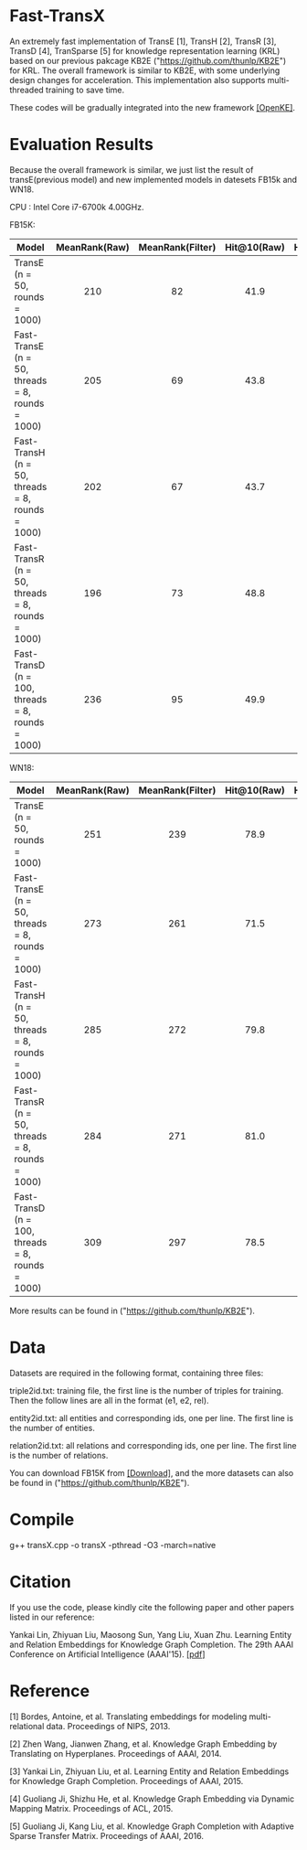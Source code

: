 # Fast-TransX

An extremely fast implementation of TransE [1], TransH [2], TransR [3], TransD [4], TranSparse [5] for knowledge representation learning (KRL) based on our previous pakcage KB2E ("https://github.com/thunlp/KB2E") for KRL. The overall framework is similar to KB2E, with some underlying design changes for acceleration. This implementation also supports multi-threaded training to save time.

These codes will be gradually integrated into the new framework [[OpenKE]](https://github.com/thunlp/openke).

# Evaluation Results

Because the overall framework is similar, we just list the result of transE(previous model) and new implemented models in datesets FB15k and WN18.

CPU : Intel Core i7-6700k 4.00GHz.

FB15K:

| Model | MeanRank(Raw)	| MeanRank(Filter)	| Hit@10(Raw)	| Hit@10(Filter)|Time|
| ----- |:-------------:| :----------------:|:-----------:|:-------------:|:---:|
|TransE (n = 50, rounds = 1000)|210|82|41.9|61.3|3587s|
|Fast-TransE (n = 50, threads = 8, rounds = 1000)|205|69|43.8|63.5|42s|
|Fast-TransH (n = 50, threads = 8, rounds = 1000)|202|67|43.7|63.0|178s|
|Fast-TransR (n = 50, threads = 8, rounds = 1000)|196|73|48.8|69.8|1572s|
|Fast-TransD (n = 100, threads = 8, rounds = 1000)|236|95|49.9|75.2|231s|


WN18:

| Model | MeanRank(Raw)	| MeanRank(Filter)	| Hit@10(Raw)	| Hit@10(Filter)|Time|
| ----- |:-------------:| :----------------:|:-----------:|:-------------:|:---:|
|TransE (n = 50, rounds = 1000)|251|239|78.9|89.8|1674s|
|Fast-TransE (n = 50, threads = 8, rounds = 1000)|273|261|71.5|83.3|12s|
|Fast-TransH (n = 50, threads = 8, rounds = 1000)|285|272|79.8|92.5|121s|
|Fast-TransR (n = 50, threads = 8, rounds = 1000)|284|271|81.0|94.6|296s|
|Fast-TransD (n = 100, threads = 8, rounds = 1000)|309|297|78.5|91.9|201s|

More results can be found in ("https://github.com/thunlp/KB2E").

# Data

Datasets are required in the following format, containing three files:

triple2id.txt: training file, the first line is the number of triples for training. Then the follow lines are all in the format (e1, e2, rel).

entity2id.txt: all entities and corresponding ids, one per line. The first line is the number of entities.

relation2id.txt: all relations and corresponding ids, one per line. The first line is the number of relations.

You can download FB15K from [[Download]](http://pan.baidu.com/s/1eRD9B4A), and the more datasets can also be found in ("https://github.com/thunlp/KB2E").

# Compile

g++ transX.cpp -o transX -pthread -O3 -march=native

# Citation

If you use the code, please kindly cite the following paper and other papers listed in our reference:

Yankai Lin, Zhiyuan Liu, Maosong Sun, Yang Liu, Xuan Zhu. Learning Entity and Relation Embeddings for Knowledge Graph Completion. The 29th AAAI Conference on Artificial Intelligence (AAAI'15). [[pdf]](http://nlp.csai.tsinghua.edu.cn/~lzy/publications/aaai2015_transr.pdf)

# Reference

[1] Bordes, Antoine, et al. Translating embeddings for modeling multi-relational data. Proceedings of NIPS, 2013.

[2]	Zhen Wang, Jianwen Zhang, et al. Knowledge Graph Embedding by Translating on Hyperplanes. Proceedings of AAAI, 2014.

[3] Yankai Lin, Zhiyuan Liu, et al. Learning Entity and Relation Embeddings for Knowledge Graph Completion. Proceedings of AAAI, 2015.

[4] Guoliang Ji, Shizhu He, et al. Knowledge Graph Embedding via Dynamic Mapping Matrix. Proceedings of ACL, 2015.

[5] Guoliang Ji, Kang Liu, et al. Knowledge Graph Completion with Adaptive Sparse Transfer Matrix. Proceedings of AAAI, 2016.
